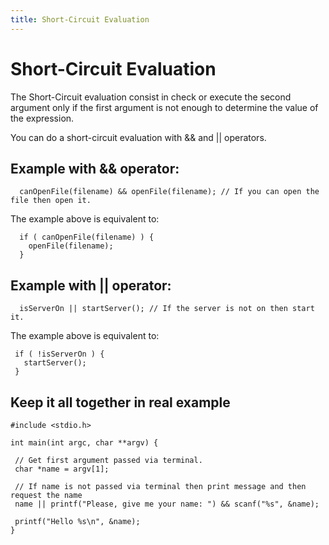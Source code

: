```yaml
---
title: Short-Circuit Evaluation
---
```


# Short-Circuit Evaluation

The Short-Circuit evaluation consist in check or execute the second argument only if the first argument is not enough to determine the value of the expression. 

You can do a short-circuit evaluation with && and || operators.


## Example with && operator:

```
  canOpenFile(filename) && openFile(filename); // If you can open the file then open it.
```

The example above is equivalent to:

```
  if ( canOpenFile(filename) ) {
    openFile(filename);
  }
```

## Example with || operator:

```
  isServerOn || startServer(); // If the server is not on then start it.
 ```
 The example above is equivalent to:
 
 ```
  if ( !isServerOn ) {
    startServer();
  }
 ```
 
 ## Keep it all together in real example
 
 ```
#include <stdio.h>

int main(int argc, char **argv) {
  
  // Get first argument passed via terminal.
  char *name = argv[1];

  // If name is not passed via terminal then print message and then request the name
  name || printf("Please, give me your name: ") && scanf("%s", &name); 
  
  printf("Hello %s\n", &name);
}
```
 

